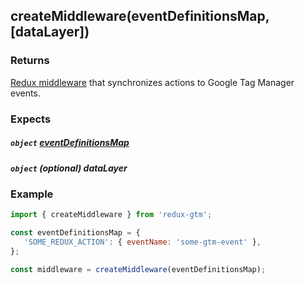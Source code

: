 ## createMiddleware(eventDefinitionsMap, [dataLayer])

### Returns
[Redux middleware](http://redux.js.org/docs/advanced/Middleware.html#the-final-approach)
that synchronizes actions to Google Tag Manager events.

### Expects
##### `object` [eventDefinitionsMap](event-definitions-map.md)
##### `object` *(optional)* dataLayer

### Example
```js
import { createMiddleware } from 'redux-gtm';

const eventDefinitionsMap = {
   'SOME_REDUX_ACTION': { eventName: 'some-gtm-event' },
};

const middleware = createMiddleware(eventDefinitionsMap);
```
